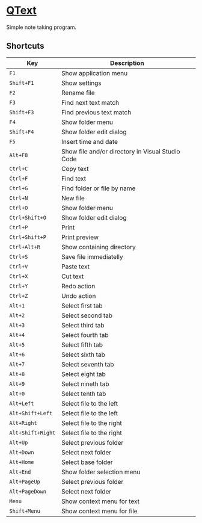 [QText](https://medo64.com/qtext/)
==================================

Simple note taking program.


## Shortcuts

| Key               | Description                                             |
|-------------------|---------------------------------------------------------|
| `F1`              | Show application menu                                   |
| `Shift+F1`        | Show settings                                           |
| `F2`              | Rename file                                             |
| `F3`              | Find next text match                                    |
| `Shift+F3`        | Find previous text match                                |
| `F4`              | Show folder menu                                        |
| `Shift+F4`        | Show folder edit dialog                                 |
| `F5`              | Insert time and date                                    |
| `Alt+F8`          | Show file and/or directory in Visual Studio Code        |
| `Ctrl+C`          | Copy text                                               |
| `Ctrl+F`          | Find text                                               |
| `Ctrl+G`          | Find folder or file by name                             |
| `Ctrl+N`          | New file                                                |
| `Ctrl+O`          | Show folder menu                                        |
| `Ctrl+Shift+O`    | Show folder edit dialog                                 |
| `Ctrl+P`          | Print                                                   |
| `Ctrl+Shift+P`    | Print preview                                           |
| `Ctrl+Alt+R`      | Show containing directory                               |
| `Ctrl+S`          | Save file immediatelly                                  |
| `Ctrl+V`          | Paste text                                              |
| `Ctrl+X`          | Cut text                                                |
| `Ctrl+Y`          | Redo action                                             |
| `Ctrl+Z`          | Undo action                                             |
| `Alt+1`           | Select first tab                                        |
| `Alt+2`           | Select second tab                                       |
| `Alt+3`           | Select third tab                                        |
| `Alt+4`           | Select fourth tab                                       |
| `Alt+5`           | Select fifth tab                                        |
| `Alt+6`           | Select sixth tab                                        |
| `Alt+7`           | Select seventh tab                                      |
| `Alt+8`           | Select eight tab                                        |
| `Alt+9`           | Select nineth tab                                       |
| `Alt+0`           | Select tenth tab                                        |
| `Alt+Left`        | Select file to the left                                 |
| `Alt+Shift+Left`  | Select file to the left                                 |
| `Alt+Right`       | Select file to the right                                |
| `Alt+Shift+Right` | Select file to the right                                |
| `Alt+Up`          | Select previous folder                                  |
| `Alt+Down`        | Select next folder                                      |
| `Alt+Home`        | Select base folder                                      |
| `Alt+End`         | Show folder selection menu                              |
| `Alt+PageUp`      | Select previous folder                                  |
| `Alt+PageDown`    | Select next folder                                      |
| `Menu`            | Show context menu for text                              |
| `Shift+Menu`      | Show context menu for file                              |
